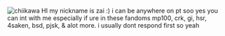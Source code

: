 ![chiikawa](https://github.com/user-attachments/assets/1567b8f3-72bb-4f10-bdb6-9e80348836b1)
HI my nickname is zai :) i can be anywhere on pt soo yes you can int with me especially if ure in these fandoms mp100, crk, gi, hsr, 4saken, bsd, pjsk, & alot more. i usually dont respond first so yeah
<!--
**2airren/2airren** is a ✨ _special_ ✨ repository because its `README.md` (this file) appears on your GitHub profile.

Here are some ideas to get you started:

- 🔭 I’m currently working on ...
- 🌱 I’m currently learning ...
- 👯 I’m looking to collaborate on ...
- 🤔 I’m looking for help with ...
- 💬 Ask me about ...
- 📫 How to reach me: ...
- 😄 Pronouns: ...
- ⚡ Fun fact: ...
-->
